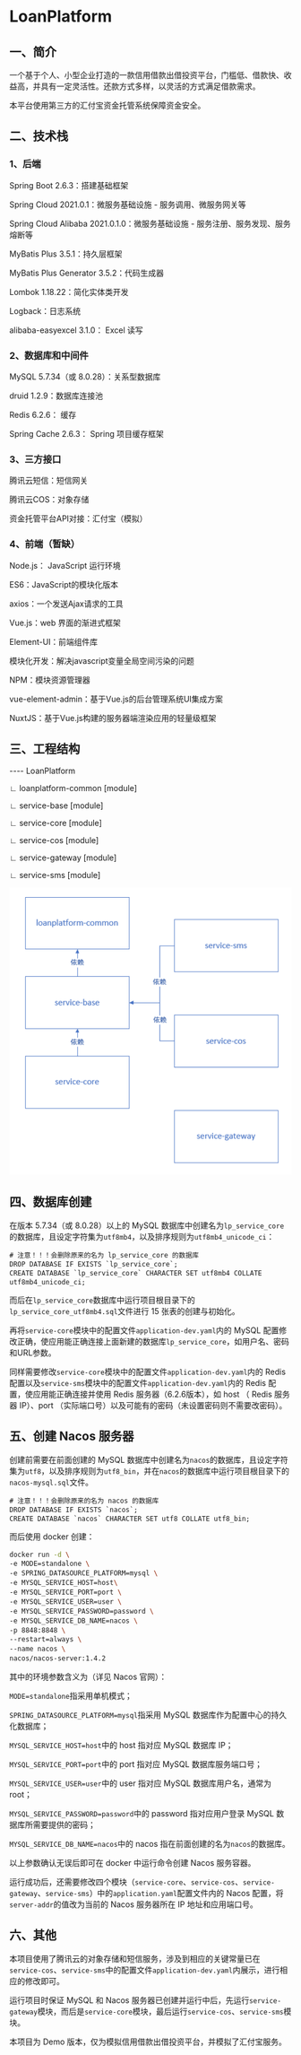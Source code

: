 # LoanPlatform

##  一、简介

一个基于个人、小型企业打造的一款信用借款出借投资平台，门槛低、借款快、收益高，并具有一定灵活性。还款方式多样，以灵活的方式满足借款需求。

本平台使用第三方的汇付宝资金托管系统保障资金安全。

## 二、技术栈

### 1、后端

Spring Boot 2.6.3：搭建基础框架

Spring Cloud 2021.0.1：微服务基础设施 - 服务调用、微服务网关等

Spring Cloud Alibaba 2021.0.1.0：微服务基础设施 - 服务注册、服务发现、服务熔断等

MyBatis Plus 3.5.1：持久层框架

MyBatis Plus Generator 3.5.2：代码生成器

Lombok 1.18.22：简化实体类开发

Logback：日志系统

alibaba-easyexcel 3.1.0： Excel 读写

### 2、数据库和中间件

MySQL 5.7.34（或 8.0.28）：关系型数据库

druid 1.2.9：数据库连接池

Redis 6.2.6： 缓存

Spring Cache 2.6.3： Spring 项目缓存框架

### 3、三方接口

腾讯云短信：短信网关

腾讯云COS：对象存储

资金托管平台API对接：汇付宝（模拟）

### 4、前端（暂缺）

Node.js： JavaScript 运行环境

ES6：JavaScript的模块化版本

axios：一个发送Ajax请求的工具

Vue.js：web 界面的渐进式框架

Element-UI：前端组件库

模块化开发：解决javascript变量全局空间污染的问题

NPM：模块资源管理器

vue-element-admin：基于Vue.js的后台管理系统UI集成方案

NuxtJS：基于Vue.js构建的服务器端渲染应用的轻量级框架

## 三、工程结构

---- LoanPlatform

   ∟ loanplatform-common   [module]

   ∟ service-base      		[module]

   ∟ service-core      		[module]

   ∟ service-cos      		  [module]

   ∟ service-gateway       [module]

   ∟ service-sms      		 [module]

![模块依赖图](./loanplatform-模块依赖图.png)



## 四、数据库创建

在版本 5.7.34（或 8.0.28）以上的 MySQL 数据库中创建名为`lp_service_core`的数据库，且设定字符集为`utf8mb4`，以及排序规则为`utf8mb4_unicode_ci`：

```mysql
# 注意！！！会删除原来的名为 lp_service_core 的数据库
DROP DATABASE IF EXISTS `lp_service_core`;
CREATE DATABASE `lp_service_core` CHARACTER SET utf8mb4 COLLATE utf8mb4_unicode_ci;
```

而后在`lp_service_core`数据库中运行项目根目录下的`lp_service_core_utf8mb4.sql`文件进行 15 张表的创建与初始化。

再将`service-core`模块中的配置文件`application-dev.yaml`内的 MySQL 配置修改正确，使应用能正确连接上面新建的数据库`lp_service_core`，如用户名、密码和URL参数。

同样需要修改`service-core`模块中的配置文件`application-dev.yaml`内的 Redis 配置以及`service-sms`模块中的配置文件`application-dev.yaml`内的 Redis 配置，使应用能正确连接并使用 Redis 服务器（6.2.6版本），如 host （ Redis 服务器 IP）、port （实际端口号）以及可能有的密码（未设置密码则不需要改密码）。

## 五、创建 Nacos 服务器

创建前需要在前面创建的 MySQL 数据库中创建名为`nacos`的数据库，且设定字符集为`utf8`，以及排序规则为`utf8_bin`，并在`nacos`的数据库中运行项目根目录下的`nacos-mysql.sql`文件。

```mysql
# 注意！！！会删除原来的名为 nacos 的数据库
DROP DATABASE IF EXISTS `nacos`;
CREATE DATABASE `nacos` CHARACTER SET utf8 COLLATE utf8_bin;
```

而后使用 docker 创建：

```bash
docker run -d \
-e MODE=standalone \
-e SPRING_DATASOURCE_PLATFORM=mysql \
-e MYSQL_SERVICE_HOST=host\
-e MYSQL_SERVICE_PORT=port \
-e MYSQL_SERVICE_USER=user \
-e MYSQL_SERVICE_PASSWORD=password \
-e MYSQL_SERVICE_DB_NAME=nacos \
-p 8848:8848 \
--restart=always \
--name nacos \
nacos/nacos-server:1.4.2
```

其中的环境参数含义为（详见 Nacos 官网）：

`MODE=standalone`指采用单机模式；

`SPRING_DATASOURCE_PLATFORM=mysql`指采用 MySQL 数据库作为配置中心的持久化数据库；

`MYSQL_SERVICE_HOST=host`中的 host 指对应 MySQL 数据库 IP；

`MYSQL_SERVICE_PORT=port`中的 port 指对应 MySQL 数据库服务端口号；

`MYSQL_SERVICE_USER=user`中的 user 指对应 MySQL 数据库用户名，通常为 root；

`MYSQL_SERVICE_PASSWORD=password`中的 password 指对应用户登录 MySQL 数据库所需要提供的密码；

`MYSQL_SERVICE_DB_NAME=nacos`中的 nacos 指在前面创建的名为`nacos`的数据库。

以上参数确认无误后即可在 docker 中运行命令创建 Nacos 服务容器。

运行成功后，还需要修改四个模块（`service-core`、`service-cos`、`service-gateway`、`service-sms`）中的`application.yaml`配置文件内的 Nacos 配置，将`server-addr`的值改为当前的 Nacos 服务器所在 IP 地址和应用端口号。

## 六、其他

本项目使用了腾讯云的对象存储和短信服务，涉及到相应的关键常量已在`service-cos`、`service-sms`中的配置文件`application-dev.yaml`内展示，进行相应的修改即可。

运行项目时保证 MySQL 和 Nacos 服务器已创建并运行中后，先运行`service-gateway`模块，而后是`service-core`模块，最后运行`service-cos`、`service-sms`模块。

本项目为 Demo 版本，仅为模拟信用借款出借投资平台，并模拟了汇付宝服务。

